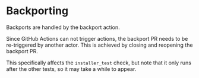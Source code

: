 
# Backporting

Backports are handled by the backport action.

Since GitHub Actions can not trigger actions, the backport PR needs to be re-triggered by another actor. This is achieved by closing and reopening the backport PR.

This specifically affects the `installer_test` check, but note that it only runs after the other tests, so it may take a while to appear.
